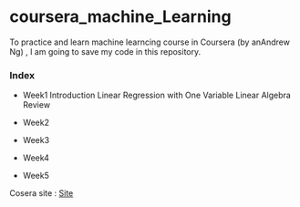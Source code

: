 # coursera_machine_Learning

To practice and learn machine learncing course in Coursera (by anAndrew Ng) 
, I am going to save my code in this repository.


### Index
* Week1
         Introduction
         Linear Regression with One Variable
         Linear Algebra Review
        
* Week2

* Week3

* Week4

* Week5

Cosera site : [Site](https://www.coursera.org/learn/machine-learning/home/info)
